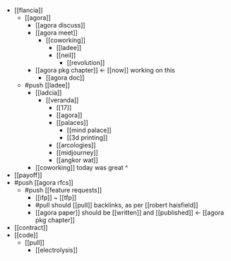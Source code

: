 - [[flancia]]
  - [[agora]]
    - [[agora discuss]]
    - [[agora meet]]
      - [[coworking]]
        - [[ladee]]
        - [[neil]]
          - [[revolution]]
    - [[agora pkg chapter]] <- [[now]] working on this
      - [[agora doc]]
  - #push [[ladee]]
    - [[ladcia]]
      - [[veranda]]
        - [[17]]
        - [[agora]]
        - [[palaces]]
          - [[mind palace]]
          - [[3d printing]]
        - [[arcologies]]
        - [[midjourney]]
        - [[angkor wat]]
    - [[coworking]] today was great ^
- [[payoff]]
- #push [[agora rfcs]]
  - #push [[feature requests]]
    - [[ifp]] ~ [[tfp]]
    - #pull should [[pull]] backlinks, as per [[robert haisfield]]
    - [[agora paper]] should be [[written]] and [[published]] <- [[agora pkg chapter]]
- [[contract]]
- [[code]]
  - [[pull]]
    - [[electrolysis]]
